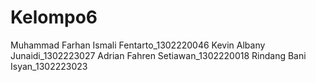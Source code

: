 # Kelompo6
Muhammad Farhan Ismali Fentarto_1302220046 Kevin Albany Junaidi_1302223027 Adrian Fahren Setiawan_1302220018  Rindang Bani Isyan_1302223023
